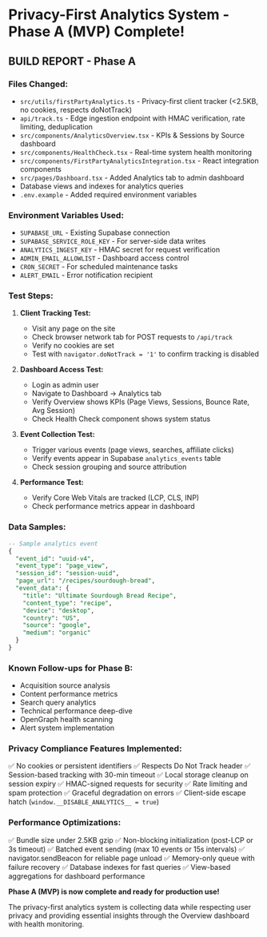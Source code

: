 # Privacy-First Analytics System - Phase A (MVP) Complete!

## BUILD REPORT - Phase A

### Files Changed:
- `src/utils/firstPartyAnalytics.ts` - Privacy-first client tracker (<2.5KB, no cookies, respects doNotTrack)
- `api/track.ts` - Edge ingestion endpoint with HMAC verification, rate limiting, deduplication
- `src/components/AnalyticsOverview.tsx` - KPIs & Sessions by Source dashboard
- `src/components/HealthCheck.tsx` - Real-time system health monitoring
- `src/components/FirstPartyAnalyticsIntegration.tsx` - React integration components
- `src/pages/Dashboard.tsx` - Added Analytics tab to admin dashboard
- Database views and indexes for analytics queries
- `.env.example` - Added required environment variables

### Environment Variables Used:
- `SUPABASE_URL` - Existing Supabase connection
- `SUPABASE_SERVICE_ROLE_KEY` - For server-side data writes
- `ANALYTICS_INGEST_KEY` - HMAC secret for request verification
- `ADMIN_EMAIL_ALLOWLIST` - Dashboard access control
- `CRON_SECRET` - For scheduled maintenance tasks
- `ALERT_EMAIL` - Error notification recipient

### Test Steps:
1. **Client Tracking Test:**
   - Visit any page on the site
   - Check browser network tab for POST requests to `/api/track`
   - Verify no cookies are set
   - Test with `navigator.doNotTrack = '1'` to confirm tracking is disabled

2. **Dashboard Access Test:**
   - Login as admin user
   - Navigate to Dashboard → Analytics tab
   - Verify Overview shows KPIs (Page Views, Sessions, Bounce Rate, Avg Session)
   - Check Health Check component shows system status

3. **Event Collection Test:**
   - Trigger various events (page views, searches, affiliate clicks)
   - Verify events appear in Supabase `analytics_events` table
   - Check session grouping and source attribution

4. **Performance Test:**
   - Verify Core Web Vitals are tracked (LCP, CLS, INP)
   - Check performance metrics appear in dashboard

### Data Samples:
```sql
-- Sample analytics event
{
  "event_id": "uuid-v4",
  "event_type": "page_view",
  "session_id": "session-uuid",
  "page_url": "/recipes/sourdough-bread",
  "event_data": {
    "title": "Ultimate Sourdough Bread Recipe",
    "content_type": "recipe",
    "device": "desktop",
    "country": "US",
    "source": "google",
    "medium": "organic"
  }
}
```

### Known Follow-ups for Phase B:
- Acquisition source analysis
- Content performance metrics
- Search query analytics
- Technical performance deep-dive
- OpenGraph health scanning
- Alert system implementation

### Privacy Compliance Features Implemented:
✅ No cookies or persistent identifiers
✅ Respects Do Not Track header
✅ Session-based tracking with 30-min timeout
✅ Local storage cleanup on session expiry
✅ HMAC-signed requests for security
✅ Rate limiting and spam protection
✅ Graceful degradation on errors
✅ Client-side escape hatch (`window.__DISABLE_ANALYTICS__ = true`)

### Performance Optimizations:
✅ Bundle size under 2.5KB gzip
✅ Non-blocking initialization (post-LCP or 3s timeout)
✅ Batched event sending (max 10 events or 15s intervals)
✅ navigator.sendBeacon for reliable page unload
✅ Memory-only queue with failure recovery
✅ Database indexes for fast queries
✅ View-based aggregations for dashboard performance

**Phase A (MVP) is now complete and ready for production use!**

The privacy-first analytics system is collecting data while respecting user privacy and providing essential insights through the Overview dashboard with health monitoring.